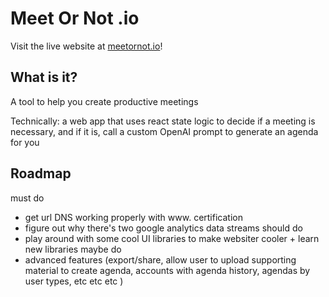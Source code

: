 # Meet Or Not .io

Visit the live website at [meetornot.io](https://meetornot.io)!

## What is it?
A tool to help you create productive meetings

Technically: a web app that uses react state logic to decide if a meeting is necessary, and if it is, call a custom OpenAI prompt to generate an agenda for you

## Roadmap
must do
- get url DNS working properly with www. certification
- figure out why there's two google analytics data streams
should do
- play around with some cool UI libraries to make websiter cooler + learn new libraries
maybe do
- advanced features (export/share, allow user to upload supporting material to create agenda, accounts with agenda history, agendas by user types, etc etc etc )